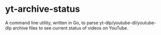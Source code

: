 # yt-archive-status
A command line utility, written in Go, to parse yt-dlp/youtube-dl/youtube-dlp archive files to see current status of videos on YouTube.

